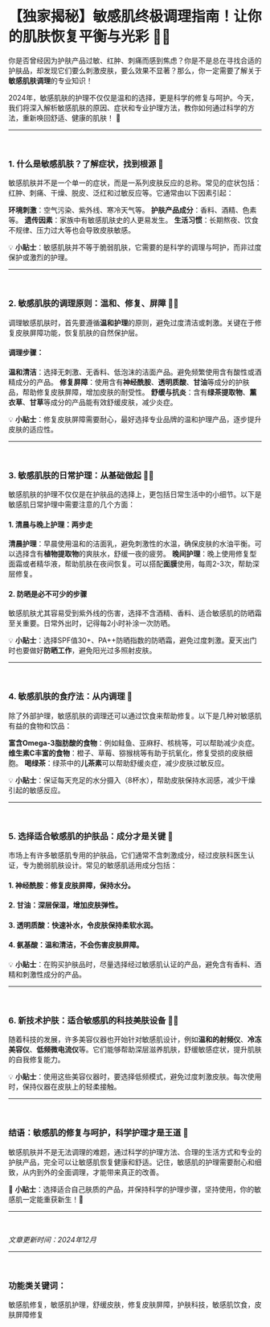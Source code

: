 # 【独家揭秘】敏感肌终极调理指南！让你的肌肤恢复平衡与光彩 🌸✨

你是否曾经因为护肤产品过敏、红肿、刺痛而感到焦虑？你是不是总在寻找合适的护肤品，却发现它们要么刺激皮肤，要么效果不显著？那么，你一定需要了解关于**敏感肌肤调理**的专业知识！ 

2024年，敏感肌肤的护理不仅仅是温和的选择，更是科学的修复与呵护。今天，我们将深入解析敏感肌肤的原因、症状和专业护理方法，教你如何通过科学的方法，重新唤回舒适、健康的肌肤！ 💖

---
<br>

### 1. **什么是敏感肌肤？了解症状，找到根源** 🧐

敏感肌肤并不是一个单一的症状，而是一系列皮肤反应的总称。常见的症状包括：红肿、刺痛、干燥、脱皮、泛红和过敏反应等。它通常由以下因素引起：

**环境刺激**：空气污染、紫外线、寒冷天气等。
**护肤产品成分**：香料、酒精、色素等。
**遗传因素**：家族中有敏感肌肤史的人更易发生。
**生活习惯**：长期熬夜、饮食不规律、压力过大等也会导致皮肤敏感。

💡 **小贴士**：敏感肌肤并不等于脆弱肌肤，它需要的是科学的调理与呵护，而非过度保护或激烈的护理。

---
<br>

### 2. **敏感肌肤的调理原则：温和、修复、屏障** 💆‍♀️

调理敏感肌肤时，首先要遵循**温和护理**的原则，避免过度清洁或刺激。关键在于修复皮肤屏障功能，恢复肌肤的自然保护层。

#### **调理步骤：**
**温和清洁**：选择无刺激、无香料、低泡沫的洁面产品。避免频繁使用含有酸性或酒精成分的产品。
**修复屏障**：使用含有**神经酰胺**、**透明质酸**、**甘油**等成分的护肤品，帮助修复皮肤屏障，增加皮肤的耐受性。
**舒缓与抗炎**：含有**绿茶提取物**、**薰衣草**、**甘草**等成分的产品能有效舒缓皮肤，减少炎症。

💡 **小贴士**：修复皮肤屏障需要耐心，最好选择专业品牌的温和护理产品，逐步提升皮肤的适应性。

---
<br>

### 3. **敏感肌肤的日常护理：从基础做起** 🧖‍♀️

敏感肌肤的护理不仅仅是在护肤品的选择上，更包括日常生活中的小细节。以下是敏感肌日常护理中需要注意的几个方面：

#### **1. 清晨与晚上护理：两步走**
**清晨护理**：早晨使用温和的洁面乳，避免刺激性的水温，确保皮肤的水油平衡。可以选择含有**植物提取物**的爽肤水，舒缓一夜的疲劳。
**晚间护理**：晚上使用修复型面霜或者精华液，帮助肌肤在夜间恢复。可以搭配**面膜**使用，每周2-3次，帮助深层修复。

#### **2. 防晒是必不可少的步骤**
敏感肌肤尤其容易受到紫外线的伤害，选择不含酒精、香料、适合敏感肌的防晒霜至关重要。日常外出时，记得每2小时补涂一次防晒。

💡 **小贴士**：选择SPF值30+、PA++防晒指数的防晒霜，避免过度刺激。夏天出门时也要做好**防晒工作**，避免阳光过多照射皮肤。

---
<br>

### 4. **敏感肌肤的食疗法：从内调理** 🥗

除了外部护理，敏感肌肤的调理还可以通过饮食来帮助修复。以下是几种对敏感肌有益的食物和饮品：

**富含Omega-3脂肪酸的食物**：例如鲑鱼、亚麻籽、核桃等，可以帮助减少炎症。
**维生素C丰富的食物**：橙子、草莓、猕猴桃等有助于抗氧化，修复受损的皮肤细胞。
**喝绿茶**：绿茶中的**儿茶素**可以帮助舒缓炎症，减少皮肤过敏反应。

💡 **小贴士**：保证每天充足的水分摄入（8杯水），帮助皮肤保持水润感，减少干燥引起的敏感反应。

---
<br>

### 5. **选择适合敏感肌的护肤品：成分才是关键** 🔬

市场上有许多敏感肌专用的护肤品，它们通常不含刺激成分，经过皮肤科医生认证，专为脆弱肌肤设计。常见的敏感肌适用成分包括：

#### **1. 神经酰胺**：修复皮肤屏障，保持水分。
#### **2. 甘油**：深层保湿，增加皮肤弹性。
#### **3. 透明质酸**：快速补水，令皮肤保持柔软水润。
#### **4. 氨基酸**：温和清洁，不会伤害皮肤屏障。

💡 **小贴士**：在购买护肤品时，尽量选择经过敏感肌认证的产品，避免含有香料、酒精和刺激性成分的产品。

---
<br>

### 6. **新技术护肤：适合敏感肌的科技美肤设备** 🧖‍♀️

随着科技的发展，许多美容仪器也开始针对敏感肌设计，例如**温和的射频仪**、**冷冻美容仪**、**低频微电流仪**等。它们能够帮助深层滋养肌肤，舒缓敏感症状，提升肌肤的自我修复能力。

💡 **小贴士**：使用这些美容仪器时，要选择低频模式，避免过度刺激皮肤。每次使用时，保持仪器在皮肤上的轻柔接触。

---
<br>

### 结语：敏感肌的修复与呵护，科学护理才是王道 💖

敏感肌肤并不是无法调理的难题，通过科学的护理方法、合理的生活方式和专业的护肤产品，完全可以让敏感肌恢复健康和舒适。记住，敏感肌的护理需要耐心和细致，从内到外的全面调理，才能带来真正的改善。

🌿 **小贴士**：选择适合自己肤质的产品，并保持科学的护理步骤，坚持使用，你的敏感肌一定能重获新生！💖

---
<br>

*文章更新时间：2024年12月*

---
<br>

### 功能类关键词：
敏感肌修复，敏感肌护理，舒缓皮肤，修复皮肤屏障，护肤科技，敏感肌饮食，皮肤屏障修复